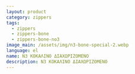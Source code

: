 ```yaml
---
layout: product
category: zippers
tags:
  - zippers
  - zippers-bone
  - zippers-bone-no3
image_main: /assets/img/n3-bone-special-2.webp
language: el
name: N3 ΚΟΚΑΛΙΝΟ ΔΙΑΧΩΡΙΖΟΜΕΝΟ
description: N3 ΚΟΚΑΛΙΝΟ ΔΙΑΧΩΡΙΖΟΜΕΝΟ
---
```


